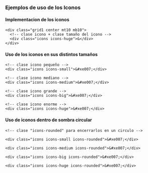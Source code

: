 ### Ejemplos de uso de los Iconos

#### Implementacion de los iconos  
    
    <div class="grid1 center mt10 mb10">
      <!-- clase icono + clase tamaño del icono -->
      <div class="icons icons-huge">&</div>
    </div>

#### Uso de los iconos en sus distintos tamaños
    
    <!-- clase icono pequeño -->
    <div class="icons icons-small">&#xe007;</div>
   
    <!-- clase icono mediano -->
    <div class="icons icons-medium">&#xe007;</div>

    <!-- clase icono grande -->
    <div class="icons icons-big">&#xe007;</div>
  
    <!-- clase icono enorme -->
    <div class="icons icons-huge">&#xe007;</div>

#### Uso de iconos dentro de sombra circular   

    <!-- clase "icons-rounded" para encerrarlos en un circulo -->
    
    <div class="icons icons-small icons-rounded">&#xe007;</div>
   
    <div class="icons icons-medium icons-rounded">&#xe007;</div>

    <div class="icons icons-big icons-rounded">&#xe007;</div>
  
    <div class="icons icons-huge icons-rounded">&#xe007;</div>